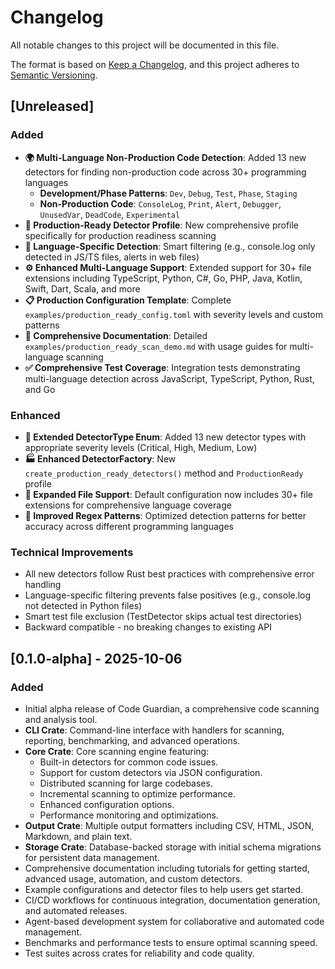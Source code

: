# Changelog

All notable changes to this project will be documented in this file.

The format is based on [Keep a Changelog](https://keepachangelog.com/en/1.0.0/),
and this project adheres to [Semantic Versioning](https://semver.org/spec/v2.0.0.html).

## [Unreleased]

### Added
- **🌍 Multi-Language Non-Production Code Detection**: Added 13 new detectors for finding non-production code across 30+ programming languages
  - **Development/Phase Patterns**: `Dev`, `Debug`, `Test`, `Phase`, `Staging` 
  - **Non-Production Code**: `ConsoleLog`, `Print`, `Alert`, `Debugger`, `UnusedVar`, `DeadCode`, `Experimental`
- **🎯 Production-Ready Detector Profile**: New comprehensive profile specifically for production readiness scanning
- **📱 Language-Specific Detection**: Smart filtering (e.g., console.log only detected in JS/TS files, alerts in web files)
- **⚙️ Enhanced Multi-Language Support**: Extended support for 30+ file extensions including TypeScript, Python, C#, Go, PHP, Java, Kotlin, Swift, Dart, Scala, and more
- **📋 Production Configuration Template**: Complete `examples/production_ready_config.toml` with severity levels and custom patterns
- **📖 Comprehensive Documentation**: Detailed `examples/production_ready_scan_demo.md` with usage guides for multi-language scanning
- **✅ Comprehensive Test Coverage**: Integration tests demonstrating multi-language detection across JavaScript, TypeScript, Python, Rust, and Go

### Enhanced
- **🔧 Extended DetectorType Enum**: Added 13 new detector types with appropriate severity levels (Critical, High, Medium, Low)
- **🏭 Enhanced DetectorFactory**: New `create_production_ready_detectors()` method and `ProductionReady` profile
- **📁 Expanded File Support**: Default configuration now includes 30+ file extensions for comprehensive language coverage
- **🎨 Improved Regex Patterns**: Optimized detection patterns for better accuracy across different programming languages

### Technical Improvements
- All new detectors follow Rust best practices with comprehensive error handling
- Language-specific filtering prevents false positives (e.g., console.log not detected in Python files)
- Smart test file exclusion (TestDetector skips actual test directories)
- Backward compatible - no breaking changes to existing API

## [0.1.0-alpha] - 2025-10-06

### Added
- Initial alpha release of Code Guardian, a comprehensive code scanning and analysis tool.
- **CLI Crate**: Command-line interface with handlers for scanning, reporting, benchmarking, and advanced operations.
- **Core Crate**: Core scanning engine featuring:
  - Built-in detectors for common code issues.
  - Support for custom detectors via JSON configuration.
  - Distributed scanning for large codebases.
  - Incremental scanning to optimize performance.
  - Enhanced configuration options.
  - Performance monitoring and optimizations.
- **Output Crate**: Multiple output formatters including CSV, HTML, JSON, Markdown, and plain text.
- **Storage Crate**: Database-backed storage with initial schema migrations for persistent data management.
- Comprehensive documentation including tutorials for getting started, advanced usage, automation, and custom detectors.
- Example configurations and detector files to help users get started.
- CI/CD workflows for continuous integration, documentation generation, and automated releases.
- Agent-based development system for collaborative and automated code management.
- Benchmarks and performance tests to ensure optimal scanning speed.
- Test suites across crates for reliability and code quality.